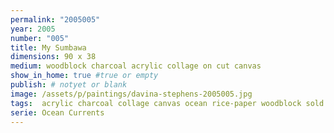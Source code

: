 ```yaml
---
permalink: "2005005"
year: 2005
number: "005"
title: My Sumbawa
dimensions: 90 x 38
medium: woodblock charcoal acrylic collage on cut canvas
show_in_home: true #true or empty
publish: # notyet or blank
image: /assets/p/paintings/davina-stephens-2005005.jpg
tags:  acrylic charcoal collage canvas ocean rice-paper woodblock sold
serie: Ocean Currents
---
```

